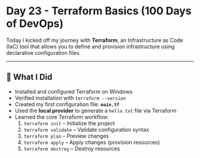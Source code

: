 # Day 23 - Terraform Basics (100 Days of DevOps)

Today I kicked off my journey with **Terraform**, an Infrastructure as Code (IaC) tool that allows you to define and provision infrastructure using declarative configuration files.

---

## 🔹 What I Did
- Installed and configured Terraform on Windows  
- Verified installation with `terraform --version`  
- Created my first configuration file: **`main.tf`**  
- Used the **local provider** to generate a `hello.txt` file via Terraform  
- Learned the core Terraform workflow:  
  1. `terraform init` – Initialize the project  
  2. `terraform validate` – Validate configuration syntax  
  3. `terraform plan` – Preview changes  
  4. `terraform apply` – Apply changes (provision resources)  
  5. `terraform destroy` – Destroy resources  

